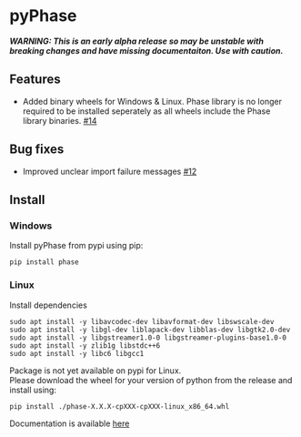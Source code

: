 # pyPhase
***WARNING: This is an early alpha release so may be unstable with breaking changes and have missing documentaiton. Use with caution.***

## Features
 - Added binary wheels for Windows & Linux. Phase library is no longer required to be installed seperately as all wheels include the Phase library binaries. [#14](https://github.com/i3drobotics/pyphase/issues/14)

## Bug fixes
 - Improved unclear import failure messages [#12](https://github.com/i3drobotics/pyphase/issues/12)

## Install
### Windows
Install pyPhase from pypi using pip:
```
pip install phase
```
### Linux
Install dependencies
```
sudo apt install -y libavcodec-dev libavformat-dev libswscale-dev
sudo apt install -y libgl-dev liblapack-dev libblas-dev libgtk2.0-dev
sudo apt install -y libgstreamer1.0-0 libgstreamer-plugins-base1.0-0
sudo apt install -y zlib1g libstdc++6
sudo apt install -y libc6 libgcc1
```
Package is not yet available on pypi for Linux.  
Please download the wheel for your version of python from the release and install using:
```
pip install ./phase-X.X.X-cpXXX-cpXXX-linux_x86_64.whl
```

Documentation is available [here](https://i3drobotics.github.io/pyphase/)
